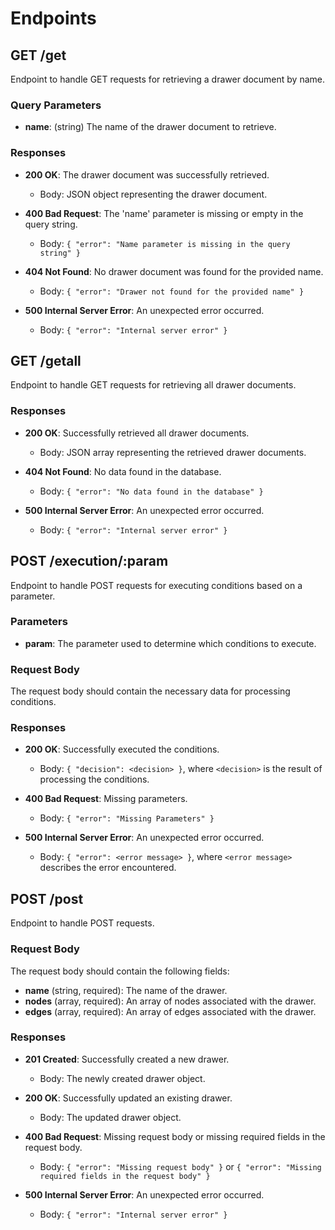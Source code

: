 # Endpoints

## GET /get

Endpoint to handle GET requests for retrieving a drawer document by name.

### Query Parameters

- **name**: (string) The name of the drawer document to retrieve.

### Responses

- **200 OK**: The drawer document was successfully retrieved.

  - Body: JSON object representing the drawer document.

- **400 Bad Request**: The 'name' parameter is missing or empty in the query string.

  - Body: `{ "error": "Name parameter is missing in the query string" }`

- **404 Not Found**: No drawer document was found for the provided name.

  - Body: `{ "error": "Drawer not found for the provided name" }`

- **500 Internal Server Error**: An unexpected error occurred.
  - Body: `{ "error": "Internal server error" }`

## GET /getall

Endpoint to handle GET requests for retrieving all drawer documents.

### Responses

- **200 OK**: Successfully retrieved all drawer documents.

  - Body: JSON array representing the retrieved drawer documents.

- **404 Not Found**: No data found in the database.

  - Body: `{ "error": "No data found in the database" }`

- **500 Internal Server Error**: An unexpected error occurred.
  - Body: `{ "error": "Internal server error" }`

## POST /execution/:param

Endpoint to handle POST requests for executing conditions based on a parameter.

### Parameters

- **param**: The parameter used to determine which conditions to execute.

### Request Body

The request body should contain the necessary data for processing conditions.

### Responses

- **200 OK**: Successfully executed the conditions.

  - Body: `{ "decision": <decision> }`, where `<decision>` is the result of processing the conditions.

- **400 Bad Request**: Missing parameters.

  - Body: `{ "error": "Missing Parameters" }`

- **500 Internal Server Error**: An unexpected error occurred.
  - Body: `{ "error": <error message> }`, where `<error message>` describes the error encountered.

## POST /post

Endpoint to handle POST requests.

### Request Body

The request body should contain the following fields:

- **name** (string, required): The name of the drawer.
- **nodes** (array, required): An array of nodes associated with the drawer.
- **edges** (array, required): An array of edges associated with the drawer.

### Responses

- **201 Created**: Successfully created a new drawer.

  - Body: The newly created drawer object.

- **200 OK**: Successfully updated an existing drawer.

  - Body: The updated drawer object.

- **400 Bad Request**: Missing request body or missing required fields in the request body.

  - Body: `{ "error": "Missing request body" }` or `{ "error": "Missing required fields in the request body" }`

- **500 Internal Server Error**: An unexpected error occurred.
  - Body: `{ "error": "Internal server error" }`
